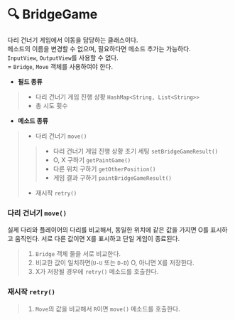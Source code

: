 # 🔍 BridgeGame
다리 건너기 게임에서 이동을 담당하는 클래스이다.  
메소드의 이름을 변경할 수 없으며, 필요하다면 메소드 추가는 가능하다.     
`InputView`, `OutputView`를 사용할 수 없다.    
= `Bridge`, `Move` 객체를 사용하여야 한다.

* __필드 종류__
> * 다리 건너기 게임 진행 상황 `HashMap<String, List<String>>`
> * 총 시도 횟수

* __메소드 종류__
> * 다리 건너기 `move()`
> > * 다리 건너기 게임 진행 상황 초기 세팅 `setBridgeGameResult()`
> > * O, X 구하기 `getPaintGame()`
> > * 다른 위치 구하기 `getOtherPosition()`
> > * 게임 결과 구하기 `paintBridgeGameResult()`
> 
> * 재시작 `retry()`


### 다리 건너기 `move()`
실제 다리와 플레이어의 다리를 비교해서, 동일한 위치에 같은 값을 가지면 O를 표시하고 움직인다.
서로 다른 값이면 X를 표시하고 단일 게임이 종료된다.
> 1. `Bridge` 객체 둘을 서로 비교한다.
> 2. 비교한 값이 일치하면(`U-U` 또는 `D-D`) O, 아니면 X를 저장한다.
> 3. X가 저장될 경우에 `retry()` 메소드를 호출한다.

### 재시작 `retry()`
> 1. `Move`의 값을 비교해서 `R`이면 `move()` 메소드를 호출한다.

